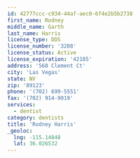 ```yaml
---
id: 42777ccc-c934-44af-aec0-6f4e2b5b2738
first_name: Rodney
middle_name: Garth
last_name: Harris
license_type: DDS
license_number: '3208'
license_status: Active
license_expiration: '42185'
address: '568 Clement Ct'
city: 'Las Vegas'
state: NV
zip: '89123'
phone: '(702) 699-5551'
fax: '(702) 914-9019'
services:
  - dentist
category: dentists
title: 'Rodney Harris'
_geoloc:
  lng: -115.14848
  lat: 36.026532
---
```

